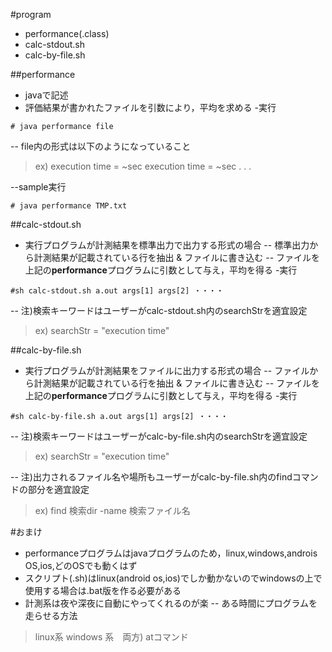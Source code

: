 #program
- performance(.class)
- calc-stdout.sh
- calc-by-file.sh

##performance
- javaで記述
- 評価結果が書かれたファイルを引数により，平均を求める
-実行
```
# java performance file
```
-- file内の形式は以下のようになっていること
>ex)
>execution time = ~sec
>execution time = ~sec
>.
>.
>.

--sample実行
```
# java performance TMP.txt
```

##calc-stdout.sh
- 実行プログラムが計測結果を標準出力で出力する形式の場合
-- 標準出力から計測結果が記載されている行を抽出 & ファイルに書き込む
-- ファイルを上記の**performance**プログラムに引数として与え，平均を得る
-実行
```
#sh calc-stdout.sh a.out args[1] args[2] ・・・・
```
-- 注)検索キーワードはユーザーがcalc-stdout.sh内のsearchStrを適宜設定
>ex) searchStr = "execution time"


##calc-by-file.sh
- 実行プログラムが計測結果をファイルに出力する形式の場合
-- ファイルから計測結果が記載されている行を抽出 & ファイルに書き込む
-- ファイルを上記の**performance**プログラムに引数として与え，平均を得る
-実行
```
#sh calc-by-file.sh a.out args[1] args[2] ・・・・
```
-- 注)検索キーワードはユーザーがcalc-by-file.sh内のsearchStrを適宜設定
>ex) searchStr = "execution time"

-- 注)出力されるファイル名や場所もユーザーがcalc-by-file.sh内のfindコマンドの部分を適宜設定
>ex) find 検索dir -name 検索ファイル名


#おまけ
- performanceプログラムはjavaプログラムのため，linux,windows,androis OS,ios,どのOSでも動くはず
- スクリプト(.sh)はlinux(android os,ios)でしか動かないのでwindowsの上で使用する場合は.bat版を作る必要がある
- 計測系は夜や深夜に自動にやってくれるのが楽
-- ある時間にプログラムを走らせる方法
> linux系 windows 系　両方) atコマンド

